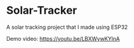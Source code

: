 # Solar-Tracker
 A solar tracking project that I made using ESP32


 Demo video: https://youtu.be/LBXWywKYlnA